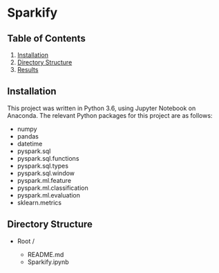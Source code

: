 # Sparkify

## Table of Contents

1. [Installation](#installation)
2. [Directory Structure](#directoryStructure)
3. [Results](#results)

## Installation <a name="installation"></a>
This project was written in Python 3.6, using Jupyter Notebook on Anaconda. The relevant Python packages for this project are as follows:

- numpy
- pandas
- datetime
- pyspark.sql
- pyspark.sql.functions
- pyspark.sql.types
- pyspark.sql.window
- pyspark.ml.feature 
- pyspark.ml.classification
- pyspark.ml.evaluation
- sklearn.metrics


## Directory Structure <a name="directoryStructure"></a>

- Root /

    - README.md  
    - Sparkify.ipynb
